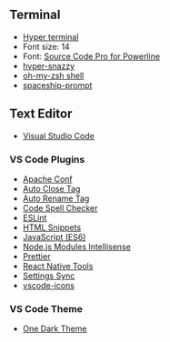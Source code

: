 ## Terminal

- [Hyper terminal](https://hyper.is/)
- Font size: 14
- Font: [Source Code Pro for Powerline](https://github.com/powerline/fonts/tree/master/SourceCodePro)
- [hyper-snazzy](https://github.com/sindresorhus/hyper-snazzy)
- [oh-my-zsh shell](https://github.com/robbyrussell/oh-my-zsh)
- [spaceship-prompt](https://denysdovhan.com/spaceship-prompt/)

## Text Editor

- [Visual Studio Code](https://code.visualstudio.com/)

### VS Code Plugins

- [Apache Conf](https://marketplace.visualstudio.com/items?itemName=mrmlnc.vscode-apache)
- [Auto Close Tag](https://marketplace.visualstudio.com/items?itemName=formulahendry.auto-close-tag)
- [Auto Rename Tag](https://marketplace.visualstudio.com/items?itemName=formulahendry.auto-rename-tag)
- [Code Spell Checker](https://marketplace.visualstudio.com/items?itemName=streetsidesoftware.code-spell-checker)
- [ESLint](https://github.com/Microsoft/vscode-eslint)
- [HTML Snippets](https://marketplace.visualstudio.com/items?itemName=abusaidm.html-snippets)
- [JavaScript (ES6)](https://marketplace.visualstudio.com/items?itemName=xabikos.JavaScriptSnippets)
- [Node.js Modules Intellisense](https://marketplace.visualstudio.com/items?itemName=leizongmin.node-module-intellisense)
- [Prettier](https://marketplace.visualstudio.com/items?itemName=esbenp.prettier-vscode)
- [React Native Tools](https://marketplace.visualstudio.com/items?itemName=vsmobile.vscode-react-native)
- [Settings Sync](https://marketplace.visualstudio.com/items?itemName=Shan.code-settings-sync)
- [vscode-icons](https://marketplace.visualstudio.com/items?itemName=robertohuertasm.vscode-icons)

### VS Code Theme

- [One Dark Theme](https://marketplace.visualstudio.com/items?itemName=zhuangtongfa.Material-theme)
